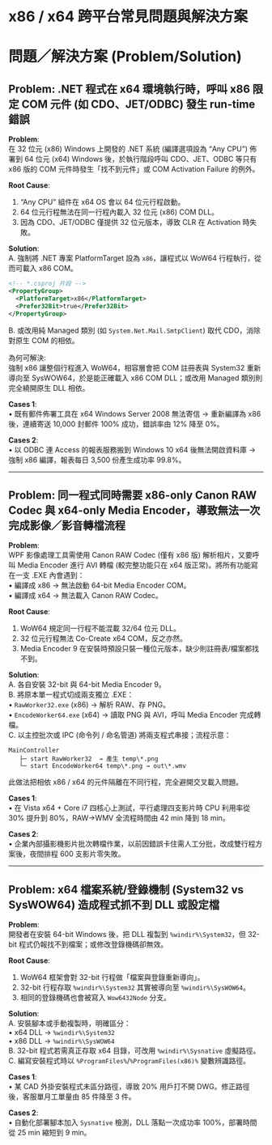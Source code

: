 # x86 / x64 跨平台常見問題與解決方案

# 問題／解決方案 (Problem/Solution)

## Problem: .NET 程式在 x64 環境執行時，呼叫 x86 限定 COM 元件 (如 CDO、JET/ODBC) 發生 run-time 錯誤

**Problem**:  
在 32 位元 (x86) Windows 上開發的 .NET 系統 (編譯選項設為 “Any CPU”) 佈署到 64 位元 (x64) Windows 後，於執行階段呼叫 CDO、JET、ODBC 等只有 x86 版的 COM 元件時發生「找不到元件」或 COM Activation Failure 的例外。

**Root Cause**:  
1. “Any CPU” 組件在 x64 OS 會以 64 位元行程啟動。  
2. 64 位元行程無法在同一行程內載入 32 位元 (x86) COM DLL。  
3. 因為 CDO、JET/ODBC 僅提供 32 位元版本，導致 CLR 在 Activation 時失敗。

**Solution**:  
A. 強制將 .NET 專案 PlatformTarget 設為 `x86`，讓程式以 WoW64 行程執行，從而可載入 x86 COM。  

```xml
<!-- *.csproj 片段 -->
<PropertyGroup>
  <PlatformTarget>x86</PlatformTarget>
  <Prefer32Bit>true</Prefer32Bit>
</PropertyGroup>
```

B. 或改用純 Managed 類別 (如 `System.Net.Mail.SmtpClient`) 取代 CDO，消除對原生 COM 的相依。  

為何可解決:  
強制 x86 讓整個行程進入 WoW64，相容層會把 COM 註冊表與 System32 重新導向至 SysWOW64，於是能正確載入 x86 COM DLL；或改用 Managed 類別則完全繞開原生 DLL 相依。

**Cases 1**:  
• 既有郵件佈署工具在 x64 Windows Server 2008 無法寄信 → 重新編譯為 x86 後，連續寄送 10,000 封郵件 100% 成功，錯誤率由 12% 降至 0%。  

**Cases 2**:  
• 以 ODBC 連 Access 的報表服務搬到 Windows 10 x64 後無法開啟資料庫 → 強制 x86 編譯，報表每日 3,500 份產生成功率 99.8%。  

---

## Problem: 同一程式同時需要 x86-only Canon RAW Codec 與 x64-only Media Encoder，導致無法一次完成影像／影音轉檔流程

**Problem**:  
WPF 影像處理工具需使用 Canon RAW Codec (僅有 x86 版) 解析相片，又要呼叫 Media Encoder 進行 AVI 轉檔 (較完整功能只在 x64 版正常)。將所有功能寫在一支 .EXE 內會遇到：  
• 編譯成 x86 → 無法啟動 64-bit Media Encoder COM。  
• 編譯成 x64 → 無法載入 Canon RAW Codec。

**Root Cause**:  
1. WoW64 規定同一行程不能混載 32/64 位元 DLL。  
2. 32 位元行程無法 Co-Create x64 COM，反之亦然。  
3. Media Encoder 9 在安裝時預設只裝一種位元版本，缺少則註冊表/檔案都找不到。

**Solution**:  
A. 各自安裝 32-bit 與 64-bit Media Encoder 9。  
B. 將原本單一程式切成兩支獨立 .EXE：  
   • `RawWorker32.exe`  (x86) → 解析 RAW、存 PNG。  
   • `EncodeWorker64.exe` (x64) → 讀取 PNG 與 AVI，呼叫 Media Encoder 完成轉檔。  
C. 以主控批次或 IPC (命令列 / 命名管道) 將兩支程式串接；流程示意：

```
MainController
   ├─ start RawWorker32  → 產生 temp\*.png
   └─ start EncodeWorker64 temp\*.png → out\*.wmv
```

此做法把相依 x86 / x64 的元件隔離在不同行程，完全避開交叉載入問題。

**Cases 1**:  
• 在 Vista x64 + Core i7 四核心上測試，平行處理四支影片時 CPU 利用率從 30% 提升到 80%，RAW→WMV 全流程時間由 42 min 降到 18 min。  

**Cases 2**:  
• 企業內部攝影機影片批次轉檔作業，以前因錯誤卡住需人工分批，改成雙行程方案後，夜間排程 600 支影片零失敗。  

---

## Problem: x64 檔案系統/登錄機制 (System32 vs SysWOW64) 造成程式抓不到 DLL 或設定檔

**Problem**:  
開發者在安裝 64-bit Windows 後，把 DLL 複製到 `%windir%\System32`，但 32-bit 程式仍報找不到檔案；或修改登錄機碼卻無效。

**Root Cause**:  
1. WoW64 框架會對 32-bit 行程做「檔案與登錄重新導向」。  
2. 32-bit 行程存取 `%windir%\System32` 其實被導向至 `%windir%\SysWOW64`。  
3. 相同的登錄機碼也會被寫入 `Wow6432Node` 分支。

**Solution**:  
A. 安裝腳本或手動複製時，明確區分：  
   • x64 DLL → `%windir%\System32`  
   • x86 DLL → `%windir%\SysWOW64`  
B. 32-bit 程式若需真正存取 x64 目錄，可改用 `%windir%\Sysnative` 虛擬路徑。  
C. 編寫安裝程式時以 `%ProgramFiles%`/`%ProgramFiles(x86)%` 變數辨識路徑。

**Cases 1**:  
• 某 CAD 外掛安裝程式未區分路徑，導致 20% 用戶打不開 DWG。修正路徑後，客服單月工單量由 85 件降至 3 件。  

**Cases 2**:  
• 自動化部署腳本加入 `Sysnative` 檢測，DLL 落點一次成功率 100%，部署時間從 25 min 縮短到 9 min。